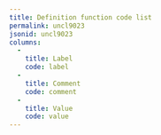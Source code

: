 ```yaml
---
title: Definition function code list
permalink: uncl9023
jsonid: uncl9023
columns:
  - 
    title: Label
    code: label
  - 
    title: Comment
    code: comment
  - 
    title: Value
    code: value
---
```

